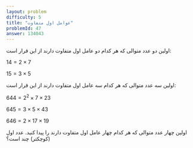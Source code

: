 ```yaml
---
layout: problem
difficulty: 5
title: "عوامل اول متفاوت"
problemId: 47
answer: 134043
---
```

اولین دو عدد متوالی که هر کدام دو عامل اول متفاوت دارند از این قرار است:

$14 = 2 \times 7$

$15 = 3 \times 5$

اولین سه عدد متوالی که هر کدام سه عامل اول متفاوت دارند از این قرار است:

$644 = 2^2 \times 7 \times 23$

$645 = 3 \times 5 \times 43$

$646 = 2 \times 17 \times 19$

اولین چهار عدد متوالی که هر کدام چهار عامل اول متفاوت دارند را پیدا کنید. عدد اول (کوچکتر) چند است؟
